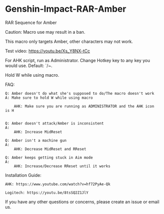 # Genshin-Impact-RAR-Amber
RAR Sequence for Amber

Caution: Macro use may result in a ban.

This macro only targets Amber, other characters may not work.

Test video: https://youtu.be/Xs_Y8NX-tCc

For AHK script, run as Administrator. Change Hotkey key to any key you would use. Default: `/~.

Hold W while using macro.

FAQ:

	Q: Amber doesn't do what she's supposed to do/The macro doesn't work
    A: Make sure to hold W while using macro
		
        AHK: Make sure you are running as ADMINISTRATOR and the AHK icon is H
	

    Q: Amber doesn't attack/Amber is inconsistent
    A: 
        AHK: Increase MidReset
		
	Q: Amber isn't a machine gun
	A: 
		AHK: Decrease MidReset and RReset
		
	Q: Amber keeps getting stuck in Aim mode
	A:
		AHK: Increase/Decrease RReset until it works
		
  Installation Guide:

    AHK: https://www.youtube.com/watch?v=hf72PyAe-Qk
  
    Logitech: https://youtu.be/8tsSQ2Z1JlY
  
If you have any other questions or concerns, please create an issue or email us.
